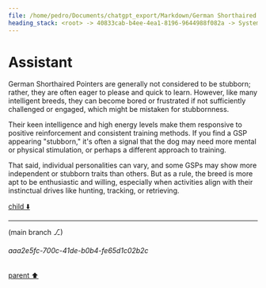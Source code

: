 ```yaml
---
file: /home/pedro/Documents/chatgpt_export/Markdown/German Shorthaired Pointer Overview.md
heading_stack: <root> -> 40833cab-b4ee-4ea1-8196-9644988f082a -> System -> b26f7d2f-1eaa-4ae1-9c32-2d20377e75ae -> System -> aaa27954-d44f-4fe9-935e-92062b4cfc97 -> User -> dee57bea-b85e-4835-91a2-48d2ea795901 -> Assistant -> Physical Characteristics: -> Temperament: -> Health: -> Care and Maintenance: -> Versatility: -> aaa2ff3c-99d4-4113-bfc9-1011e90cdea2 -> User -> fed09bc5-68a5-4fbe-bec1-2e712263777a -> Assistant
---
```

# Assistant

German Shorthaired Pointers are generally not considered to be stubborn; rather, they are often eager to please and quick to learn. However, like many intelligent breeds, they can become bored or frustrated if not sufficiently challenged or engaged, which might be mistaken for stubbornness.

Their keen intelligence and high energy levels make them responsive to positive reinforcement and consistent training methods. If you find a GSP appearing "stubborn," it's often a signal that the dog may need more mental or physical stimulation, or perhaps a different approach to training.

That said, individual personalities can vary, and some GSPs may show more independent or stubborn traits than others. But as a rule, the breed is more apt to be enthusiastic and willing, especially when activities align with their instinctual drives like hunting, tracking, or retrieving.

[child ⬇️](#aaa2e5fc-700c-41de-b0b4-fe65d1c02b2c)

---

(main branch ⎇)
###### aaa2e5fc-700c-41de-b0b4-fe65d1c02b2c
[parent ⬆️](#fed09bc5-68a5-4fbe-bec1-2e712263777a)
